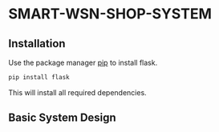 # SMART-WSN-SHOP-SYSTEM

## Installation

Use the package manager [pip](https://pip.pypa.io/en/stable/) to install flask.

```bash
pip install flask
```

This will install all required dependencies.

## Basic System Design
